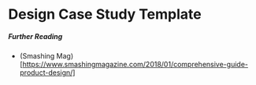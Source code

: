 # Design Case Study Template


##### Further Reading
- (Smashing Mag)[https://www.smashingmagazine.com/2018/01/comprehensive-guide-product-design/]

